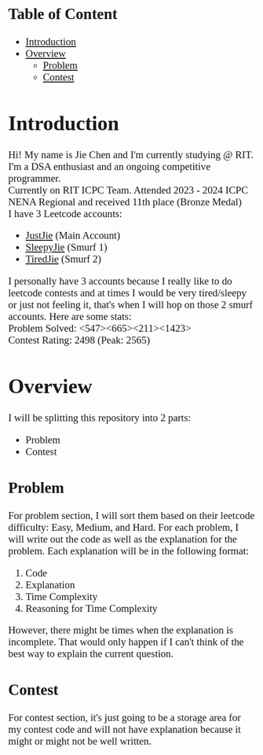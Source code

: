
<span style="font-family:Poppins;font-size:1.3rem">

## Table of Content
- [Introduction](#introduction)
- [Overview](#overview)
  - [Problem](#problem)
  - [Contest](#contest)

# Introduction
Hi! My name is Jie Chen and I'm currently studying @ RIT. \
I'm a DSA enthusiast and an ongoing competitive programmer. \
Currently on RIT ICPC Team. Attended 2023 - 2024 ICPC NENA Regional and received 11th place (Bronze Medal) \
I have 3 Leetcode accounts:
- [JustJie](https://leetcode.com/JustJie/) (Main Account)
- [SleepyJie](https://leetcode.com/SleepyJie/) (Smurf 1)
- [TiredJie](https://leetcode.com/TiredJie/) (Smurf 2)

I personally have 3 accounts because I really like to do leetcode contests and at times I would be very tired/sleepy or just not feeling it, that's when I will hop on those 2 smurf accounts. Here are some stats:\
Problem Solved: <547><665><211><1423> \
Contest Rating: 2498 (Peak: 2565)

# Overview
I will be splitting this repository into 2 parts:
- Problem
- Contest

## Problem
For problem section, I will sort them based on their leetcode difficulty: Easy, Medium, and Hard. For each problem, I will write out the code as well as the explanation for the problem. Each explanation will be in the following format:
1. Code
2. Explanation
3. Time Complexity
4. Reasoning for Time Complexity

However, there might be times when the explanation is incomplete. That would only happen if I can't think of the best way to explain the current question.

## Contest
For contest section, it's just going to be a storage area for my contest code and will not have explanation because it might or might not be well written.

</span>